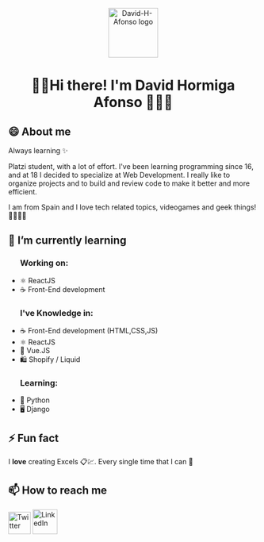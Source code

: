 <p align="center"><a href="https://github.com/David-H-Afonso"><img width="100" src="https://avatars.githubusercontent.com/u/73822977?v=4" alt="David-H-Afonso logo"></a></p>
<h1 align="center">🖖🏻Hi there! I'm David Hormiga Afonso 👨🏻‍💻</h1>
<h2>😄 About me</h2>
<p>Always learning ✨</p>
<p>Platzi student, with a lot of effort. I've been learning programming since 16, and at 18 I decided to specialize at Web Development. I really like to organize projects and to build and review code to make it better and more efficient.</p>
<p>I am from Spain and I love tech related topics, videogames and geek things! 🚀✨👨‍💻</p>
<h2>🌱 I’m currently learning</h2>
<ul>
  <h3>Working on:</h3>
  <li>⚛ ReactJS</li>
  <li>☕ Front-End development</li>
  <h3>I've Knowledge in:</h3>
  <li>☕ Front-End development (HTML,CSS,JS)</li>
  <li>⚛ ReactJS</li>
  <li>🔰 Vue.JS</li>
  <li>🛍 Shopify / Liquid</li>
  <h3>Learning:</h3>
  <li>🐍 Python</li>
  <li>🖥 Django</li>
</ul>
<h2>⚡ Fun fact</h2>
<p>I <strong>love</strong> creating Excels 📋💹. Every single time that I can 🤣</p>
<h2>📫 How to reach me</h2>
<p>
  <a href="https://twitter.com/davidhafo" ><img width=45px src="https://www.sharethis.com/wp-content/uploads/2017/05/Twitter.png" alt="Twitter"></a>
  <a href="https://www.linkedin.com/in/david-hormiga-afonso/" ><img width=50px src="https://iconarchive.com/download/i82926/limav/flat-gradient-social/Linkedin.ico" alt="LinkedIn"></a>
</p>
